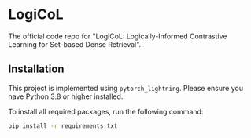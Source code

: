 # LogiCoL

The official code repo for "LogiCoL: Logically-Informed Contrastive Learning for Set-based Dense Retrieval".

## Installation

This project is implemented using `pytorch_lightning`. Please ensure you have Python 3.8 or higher installed.

To install all required packages, run the following command:

```bash
pip install -r requirements.txt
